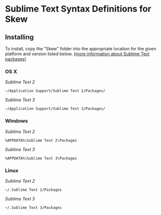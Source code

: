 # Sublime Text Syntax Definitions for Skew

## Installing
To install, copy the "Skew" folder into the appropriate location for the given platform and version listed below.
[(more information about Sublime Text packages)](http://docs.sublimetext.info/en/latest/basic_concepts.html#the-packages-directory)

### OS X
_Sublime Text 2_

    ~/Application Support/Sublime Text 2/Packages/

_Sublime Text 3_

    ~/Application Support/Sublime Text 3/Packages/

### Windows
_Sublime Text 2_

    %APPDATA%\Sublime Text 2\Packages

_Sublime Text 3_

    %APPDATA%\Sublime Text 3\Packages

### Linux
_Sublime Text 2_

    ~/.Sublime Text 2/Packages

_Sublime Text 3_

    ~/.Sublime Text 3/Packages
